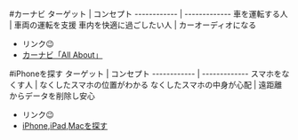 
#カーナビ
ターゲット | コンセプト
------------ | -------------
車を運転する人 | 車両の運転を支援
車内を快適に過ごしたい人 | カーオーディオになる

* リンク:wink:
 * [カーナビ「All About」](https://allabout.co.jp/gm/gt/1634/)
 
 
 
 
 
#iPhoneを探す
ターゲット | コンセプト
------------ | -------------
スマホをなくす人 | なくしたスマホの位置がわかる
なくしたスマホの中身が心配 | 遠距離からデータを削除し安心

* リンク:wink:
 * [iPhone,iPad,Macを探す](http://www.apple.com/jp/icloud/find-my-iphone.html)
 
